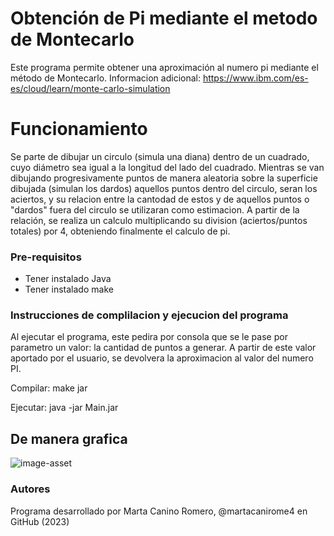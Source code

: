 # Obtención de Pi mediante el metodo de Montecarlo #

Este programa permite obtener una aproximación al numero pi mediante el método de Montecarlo.
Informacion adicional: https://www.ibm.com/es-es/cloud/learn/monte-carlo-simulation

# Funcionamiento #
Se parte de dibujar un circulo (simula una diana) dentro de un cuadrado, cuyo diámetro sea igual a la longitud del lado del cuadrado. 
Mientras se van dibujando progresivamente puntos de manera aleatoria sobre la superficie dibujada (simulan los dardos)
aquellos puntos dentro del circulo, seran los aciertos, y su relacion entre la cantodad de estos y de aquellos puntos o "dardos" fuera
del circulo se utilizaran como estimacion. A partir de la relación, se realiza un calculo multiplicando su division (aciertos/puntos totales) por 4,
obteniendo finalmente el calculo de pi.

### Pre-requisitos ###
- Tener instalado Java
- Tener instalado make

### Instrucciones de complilacion y ejecucion del programa ###
Al ejecutar el programa, este pedira por consola que se le pase por parametro un valor: la cantidad de puntos a generar.
A partir de este valor aportado por el usuario, se devolvera la aproximacion al valor del numero PI.

Compilar:
make jar

Ejecutar:
java -jar Main.jar

## De manera grafica ##

![image-asset](https://user-images.githubusercontent.com/50625677/219369902-385168a8-8b7d-48da-898d-e06e144d280c.png)

### Autores ###
Programa desarrollado por Marta Canino Romero, @martacanirome4 en GitHub (2023)

